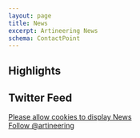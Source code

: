 ```yaml
---
layout: page
title: News
excerpt: Artineering News
schema: ContactPoint
---
```



<div class="two-split-news">

<div>
<h2>Highlights</h2>
<a class="twitter-timeline" data-height="800" data-lang="en" href="https://twitter.com/artineering/timelines/1166336484850458626?ref_src=twsrc%5Etfw" data-chrome="nofooter noheader noborders" data-tweet-limit="3"></a>
</div>

<div class="main-twitter">
<h2>Twitter Feed</h2>
<div class="twitter-news">
<a class="twitter-timeline" data-height="800" href="https://twitter.com/{{site.author.twitter}}" data-chrome="nofooter noheader noborders" data-tweet-limit="3">Please allow cookies to display News</a>
</div>
<div class="twitter-follow pull-center">
<a href="https://twitter.com/artineering?ref_src=twsrc%5Etfw" class="twitter-follow-button" data-size="large" data-lang="en" data-align="right" data-show-count="true">Follow @artineering</a>
</div>
</div>
</div>
